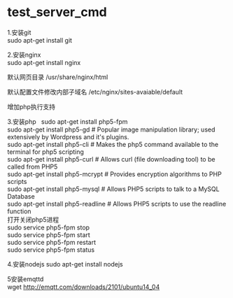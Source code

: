 # test_server_cmd  
1.安装git  
sudo apt-get install git    

2.安装nginx   
sudo apt-get install nginx    

默认网页目录  /usr/share/nginx/html    

默认配置文件修改内部子域名  /etc/nginx/sites-avaiable/default    

增加php执行支持

3.安装php  
sudo apt-get install php5-fpm  
sudo apt-get install php5-gd  # Popular image manipulation library; used extensively by Wordpress and it's plugins.  
sudo apt-get install php5-cli   # Makes the php5 command available to the terminal for php5 scripting  
sudo apt-get install php5-curl    # Allows curl (file downloading tool) to be called from PHP5  
sudo apt-get install php5-mcrypt   # Provides encryption algorithms to PHP scripts  
sudo apt-get install php5-mysql   # Allows PHP5 scripts to talk to a MySQL Database  
sudo apt-get install php5-readline  # Allows PHP5 scripts to use the readline function  
打开关闭php5进程  
sudo service php5-fpm stop  
sudo service php5-fpm start  
sudo service php5-fpm restart  
sudo service php5-fpm status  

4.安装nodejs
sudo apt-get install nodejs

5安装emqttd      
wget http://emqtt.com/downloads/2101/ubuntu14_04
